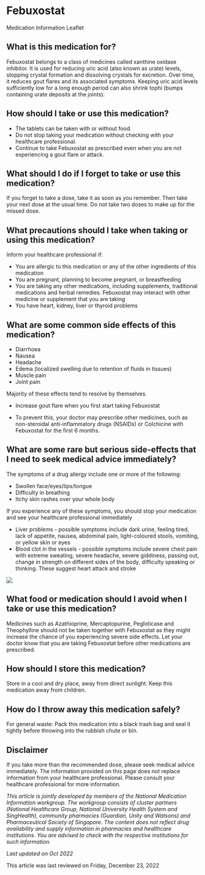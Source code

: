 # Febuxostat

Medication Information Leaflet

What is this medication for?
----------------------------

Febuxostat belongs to a class of medicines called xanthine oxidase inhibitor. It is used for reducing uric acid (also known as urate) levels, stopping crystal formation and dissolving crystals for excretion. Over time, it reduces gout flares and its associated symptoms. Keeping uric acid levels sufficiently low for a long enough period can also shrink tophi (bumps containing urate deposits at the joints).

How should I take or use this medication?
-----------------------------------------

* The tablets can be taken with or without food.
* Do not stop taking your medication without checking with your healthcare professional.
* Continue to take Febuxostat as prescribed even when you are not experiencing a gout flare or attack.

What should I do if I forget to take or use this medication?
------------------------------------------------------------

If you forget to take a dose, take it as soon as you remember. Then take your next dose at the usual time. Do not take two doses to make up for the missed dose.

What precautions should I take when taking or using this medication?
--------------------------------------------------------------------

Inform your healthcare professional if:

* You are allergic to this medication or any of the other ingredients of this medication
* You are pregnant, planning to become pregnant, or breastfeeding
* You are taking any other medications, including supplements, traditional medications and herbal remedies. Febuxostat may interact with other medicine or supplement that you are taking
* You have heart, kidney, liver or thyroid problems

What are some common side effects of this medication?
-----------------------------------------------------

* Diarrhoea
* Nausea
* Headache
* Edema (localized swelling due to retention of fluids in tissues)
* Muscle pain
* Joint pain

Majority of these effects tend to resolve by themselves.

* Increase gout flare when you first start taking Febuxostat

+ To prevent this, your doctor may prescribe other medicines, such as non-steroidal anti-inflammatory drugs (NSAIDs) or Colchicine with Febuxostat for the first 6 months.

What are some rare but serious side-effects that I need to seek medical advice immediately?
-------------------------------------------------------------------------------------------

The symptoms of a drug allergy include one or more of the following:

* Swollen face/eyes/lips/tongue
* Difficulty in breathing
* Itchy skin rashes over your whole body

If you experience any of these symptoms, you should stop your medication and see your healthcare professional immediately

* Liver problems - possible symptoms include dark urine, feeling tired, lack of appetite, nausea, abdominal pain, light-coloured stools, vomiting, or yellow skin or eyes
* Blood clot in the vessels - possible symptoms include severe chest pain with extreme sweating, severe headache, severe giddiness, passing out, change in strength on different sides of the body, difficulty speaking or thinking. These suggest heart attack and stroke

![](https://ch-api.healthhub.sg/api/public/content/bede446d17064b98b2548f77c8e1fc6e?v=7a78f494)

What food or medication should I avoid when I take or use this medication?
--------------------------------------------------------------------------

Medicines such as Azathioprine, Mercaptopurine, Pegloticase and Theophylline should not be taken together with Febuxostat as they might increase the chance of you experiencing severe side effects. Let your doctor know that you are taking Febuxostat before other medications are prescribed.

How should I store this medication?
-----------------------------------

Store in a cool and dry place, away from direct sunlight. Keep this medication away from children.

How do I throw away this medication safely?
-------------------------------------------

For general waste: Pack this medication into a black trash bag and seal it tightly before throwing into the rubbish chute or bin.

Disclaimer
----------

If you take more than the recommended dose, please seek medical advice immediately. The information provided on this page does not replace information from your healthcare professional. Please consult your healthcare professional for more information.

*This article is jointly developed by members of the National Medication Information workgroup. The workgroup consists of cluster partners (National Healthcare Group, National University Health System and SingHealth), community pharmacies (Guardian, Unity and Watsons) and Pharmaceutical Society of Singapore. The content does not reflect drug availability and supply information in pharmacies and healthcare institutions. You are advised to check with the respective institutions for such information.*

*Last updated on Oct 2022*

This article was last reviewed on
Friday, December 23, 2022